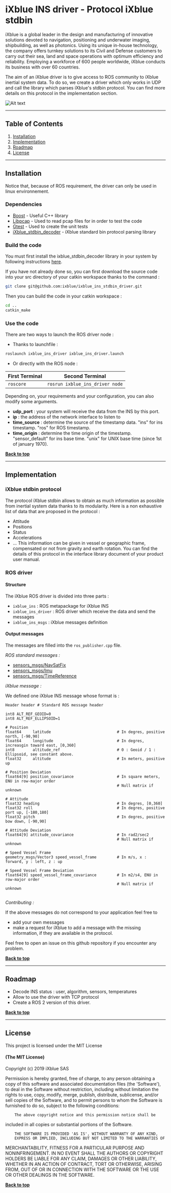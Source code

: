 # iXblue INS driver - Protocol iXblue stdbin

iXblue is a global leader in the design and manufacturing of innovative 
solutions devoted to navigation, positioning and underwater imaging, 
shipbuilding, as well as photonics. Using its unique in-house technology, 
the company offers turnkey solutions to its Civil and Defense customers to 
carry out their sea, land and space operations with optimum efficiency and 
reliability. Employing a workforce of 600 people worldwide, iXblue conducts 
its business with over 60 countries.


The aim of an iXblue driver is to give access to ROS community to iXblue inertial system data. 
To do so, we create a driver which only works in UDP and call the library which parses iXblue's stdbin protocol. 
You can find more details on this protocol in the implementation section.

![Alt text](images/logos.png)

---
## Table of Contents


1. [Installation](#installation)
2. [Implementation](#implementation)
3. [Roadmap](#roadmap)
4. [License](#license)

---
## Installation

Notice that, because of ROS requirement, the driver can only be used in linux environnement. 

### Dependencies
* [Boost](https://www.boost.org/) - Useful C++ library
* [Libpcap](https://www.tcpdump.org/) - Used to read pcap files for in order to test the code
* [Gtest](https://github.com/google/googletest) - Used to create the unit tests
* [iXblue_stdbin_decoder](https://github.com/ixblue/ixblue_stdbin_decoder) - iXblue standard bin protocol parsing library

### Build the code

You must first install the ixblue_stdbin_decoder library in your system by following instructions [here](https://github.com/ixblue/ixblue_stdbin_decoder).

If you have not already done so, you can first download the source code into your src directory of your catkin workspace thanks to the command : 

```sh
git clone git@github.com:ixblue/ixblue_ins_stdbin_driver.git
```

Then you can build the code in your catkin workspace : 

```sh
cd ..
catkin_make
```

### Use the code

There are two ways to launch the ROS driver node : 
* Thanks to launchfile : 
```sh
roslaunch ixblue_ins_driver ixblue_ins_driver.launch 
```
* Or directly with the ROS node :                                
              
|       First Terminal         |          Second Terminal       |  
| ---------------------------- | ------------------------------ |
|          `roscore`           | `rosrun ixblue_ins_driver node`|



Depending on, your requirements and your configuration, you can also modify some arguments.
* **udp_port** : your system will receive the data from the INS by this port. 
* **ip** :  the address of the network interface to listen to
* **time_source** : determine the source of the timestamp data. "ins" for ins timestamp. "ros" for ROS timestamp.
* **time_origin** : determine the time origin of the timestamp. "sensor_default" for ins base time. "unix" for UNIX base time (since 1st of january 1970).

**[Back to top](#table-of-contents)**  

---
## Implementation

### iXblue stdbin protocol
   
The protocol iXblue stdbin allows to obtain as much information as possible from inertial system data thanks to its modularity. 
Here is a non exhaustive list of data that are proposed in the protocol : 
* Attitude
* Positions
* Status
* Accelerations
* ... 
This information can be given in vessel or geographic frame, compensated or not from gravity and earth rotation.
You can find the details of this protocol in the interface library document of your product user manual.

### ROS driver

#### Structure 
The iXblue ROS driver is divided into three parts : 
* `ixblue_ins` : ROS metapackage for iXblue INS
* `ixblue_ins_driver` : ROS driver which receive the data and send the messages
* `ixblue_ins_msgs` : iXblue messages definition

#### Output messages

The messages are filled into the `ros_publisher.cpp` file. 

*ROS standard messages :*

* [sensors_msgs/NavSatFix](http://docs.ros.org/melodic/api/sensor_msgs/html/msg/NavSatFix.html)
* [sensors_msgs/Imu](http://docs.ros.org/melodic/api/sensor_msgs/html/msg/Imu.html)
* [sensors_msgs/TimeReference](http://docs.ros.org/melodic/api/sensor_msgs/html/msg/TimeReference.html)

*iXblue message :*

We defined one iXblue INS message whose format is : 

```
Header header # Standard ROS message header

int8 ALT_REF_GEOID=0
int8 ALT_REF_ELLIPSOID=1

# Position 
float64     latitude                             # In degres, positive north, [-90,90]
float64     longitude                            # In degres, increasgin toward east, [0,360]
int8      	altitude_ref                         # 0 : Geoid / 1 : Ellipsoid, see constant above.
float32     altitude                             # In meters, positive up

# Position Deviation
float64[9] position_covariance                   # In square meters, ENU in row-major order
                                                 # Null matrix if unknown

# Attitude
float32 heading                                  # In degres, [0,360]
float32 roll                                     # In degres, positive port up, [-180,180]
float32 pitch                                    # In degres, positive bow down, [-90,90]

# Attitude Deviation
float64[9] attitude_covariance                   # In rad2/sec2
                                                 # Null matrix if unknown

# Speed Vessel Frame
geometry_msgs/Vector3 speed_vessel_frame         # In m/s, x : forward, y : left, z : up 

# Speed Vessel Frame Deviation
float64[9] speed_vessel_frame_covariance         # In m2/s4, ENU in row-major order
                                                 # Null matrix if unknown
  
```

*Contributing :* 

If the above messages do not correspond to your application feel free to 
* add your own messages
* make a request for iXblue to add a message with the missing information, if they are available in the protocol. 

Feel free to open an issue on this github repository if you encounter any problem. 

**[Back to top](#table-of-contents)**

---
## Roadmap 
* Decode INS status : user, algorithm, sensors, temperatures
* Allow to use the driver with TCP protocol
* Create a ROS 2 version of this driver.  


**[Back to top](#table-of-contents)**

---
## License

This project is licensed under the MIT License

#### (The MIT License)

Copyright (c) 2019 iXblue SAS

Permission is hereby granted, free of charge, to any person obtaining
a copy of this software and associated documentation files (the
'Software'), to deal in the Software without restriction, including
without limitation the rights to use, copy, modify, merge, publish,
        distribute, sublicense, and/or sell copies of the Software, and to
permit persons to whom the Software is furnished to do so, subject to
the following conditions:

        The above copyright notice and this permission notice shall be
included in all copies or substantial portions of the Software.

        THE SOFTWARE IS PROVIDED 'AS IS', WITHOUT WARRANTY OF ANY KIND,
        EXPRESS OR IMPLIED, INCLUDING BUT NOT LIMITED TO THE WARRANTIES OF
MERCHANTABILITY, FITNESS FOR A PARTICULAR PURPOSE AND NONINFRINGEMENT.
        IN NO EVENT SHALL THE AUTHORS OR COPYRIGHT HOLDERS BE LIABLE FOR ANY
CLAIM, DAMAGES OR OTHER LIABILITY, WHETHER IN AN ACTION OF CONTRACT,
        TORT OR OTHERWISE, ARISING FROM, OUT OF OR IN CONNECTION WITH THE
SOFTWARE OR THE USE OR OTHER DEALINGS IN THE SOFTWARE.


**[Back to top](#table-of-contents)**


